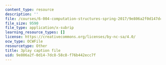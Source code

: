 ```yaml
---
content_type: resource
description: ''
file: /courses/6-004-computation-structures-spring-2017/9e806a2f0d147dc858c8f76b442ecc7f_5oOdsbRPb2Y.srt
file_size: 9590
file_type: application/x-subrip
learning_resource_types: []
license: https://creativecommons.org/licenses/by-nc-sa/4.0/
ocw_type: OCWFile
resourcetype: Other
title: 3play caption file
uid: 9e806a2f-0d14-7dc8-58c8-f76b442ecc7f
---
```

